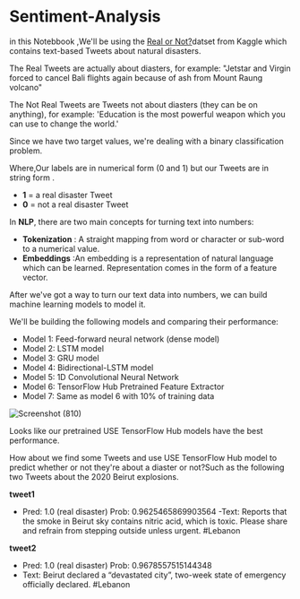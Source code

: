 # Sentiment-Analysis

in this Notebbook ,We'll be using the  [Real or Not?](https://www.kaggle.com/c/nlp-getting-started/data)datset from Kaggle which contains text-based Tweets about natural disasters.

The Real Tweets are actually about diasters, for example:
"Jetstar and Virgin forced to cancel Bali flights again because of ash from Mount Raung volcano"

The Not Real Tweets are Tweets not about diasters (they can be on anything), for example:
'Education is the most powerful weapon which you can use to change the world.'

Since we have two target values, we're dealing with a binary classification problem.

Where,Our labels are in numerical form (0 and 1) but our Tweets are in string form .
* **1** = a real disaster Tweet
* **0** = not a real disaster Tweet

In **NLP**, there are two main concepts for turning text into numbers:
* **Tokenization** : A straight mapping from word or character or sub-word to a numerical value.
* **Embeddings** :An embedding is a representation of natural language which can be learned. Representation comes in the form of a feature vector. 

After we've got a way to turn our text data into numbers, we can build machine learning models to model it.

We'll be building the following models and comparing their performance:
* Model 1: Feed-forward neural network (dense model)
* Model 2: LSTM model
* Model 3: GRU model
* Model 4: Bidirectional-LSTM model
* Model 5: 1D Convolutional Neural Network
* Model 6: TensorFlow Hub Pretrained Feature Extractor
* Model 7: Same as model 6 with 10% of training data


![Screenshot (810)](https://user-images.githubusercontent.com/90212538/193794042-9f6fbeec-8272-4938-a3dc-c99e0045986d.png)

Looks like our pretrained USE TensorFlow Hub models have the best performance.

How about we find some Tweets and use USE TensorFlow Hub model to predict whether or not they're about a diaster or not?Such as the following two Tweets about the 2020 Beirut explosions.

**tweet1**
- Pred: 1.0 (real disaster) Prob: 0.9625465869903564
-Text:
Reports that the smoke in Beirut sky contains nitric acid, which is toxic. Please share and refrain from stepping outside unless urgent. #Lebanon


**tweet2**
- Pred: 1.0 (real disaster) Prob: 0.9678557515144348
- Text:
Beirut declared a “devastated city”, two-week state of emergency officially declared. #Lebanon

